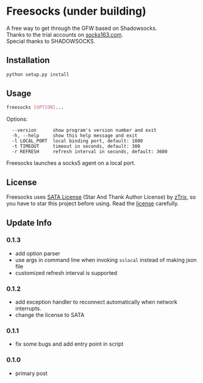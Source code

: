 # Freesocks (under building)

A free way to get through the GFW based on Shadowsocks.<br>
Thanks to the trial accounts on [socks163.com](http://www.socks163.com/).<br>
Special thanks to SHADOWSOCKS.

## Installation
```bash
python setup.py install
```

## Usage
```bash
freesocks [OPTION]...
```

Options:
```
  --version      show program's version number and exit
  -h, --help     show this help message and exit
  -l LOCAL_PORT  local binding port, default: 1080
  -t TIMEOUT     timeout in seconds, default: 300
  -r REFRESH     refresh interval in seconds, default: 3600
```
Freesocks launches a socks5 agent on a local port.

## License

Freesocks uses [SATA License](LICENSE.txt) (Star And Thank Author License) by [zTrix](https://github.com/zTrix), so you have to star this project before using. Read the [license](LICENSE.txt) carefully.

## Update Info

### 0.1.3
* add option parser
* use args in command line when invoking `sslocal` instead of making json file
* customized refresh interval is supported

### 0.1.2
* add exception handler to reconnect automatically when network interrupts.
* change the license to SATA

### 0.1.1
* fix some bugs and add entry point in script

### 0.1.0
* primary post
